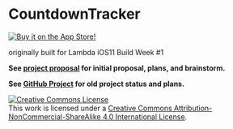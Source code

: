 # CountdownTracker

<a href="https://apps.apple.com/us/app/super-countdown-tracker/id1484864299?ls=1" >
  <img src="http://jonbash.com/assets/images/appstoredownload.svg" alt="Buy it on the App Store!" />
</a>

originally built for Lambda iOS11 Build Week #1

**See [project proposal](https://github.com/jonbash/ios-build-sprint-project-proposal) for initial proposal, plans, and brainstorm.**

**See [GitHub Project](https://github.com/jonbash/CountdownTracker/projects/1) for old project status and plans.**

<a rel="license" href="http://creativecommons.org/licenses/by-nc-sa/4.0/"><img alt="Creative Commons License" style="border-width:0" src="https://i.creativecommons.org/l/by-nc-sa/4.0/88x31.png" /></a><br />This work is licensed under a <a rel="license" href="http://creativecommons.org/licenses/by-nc-sa/4.0/">Creative Commons Attribution-NonCommercial-ShareAlike 4.0 International License</a>.
